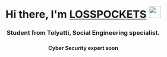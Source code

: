 <h1 align="center">Hi there, I'm <a href="https://t.me/inqao" target="_blank">LOSSPOCKETS</a> 
<img src="https://github.com/blackcater/blackcater/raw/main/images/Hi.gif" height="32"/></h1>
<h3 align="center">Student from Tolyatti, Social Engineering specialist.<h3>
<h4 align="center">Cyber Security expert soon</h4>
